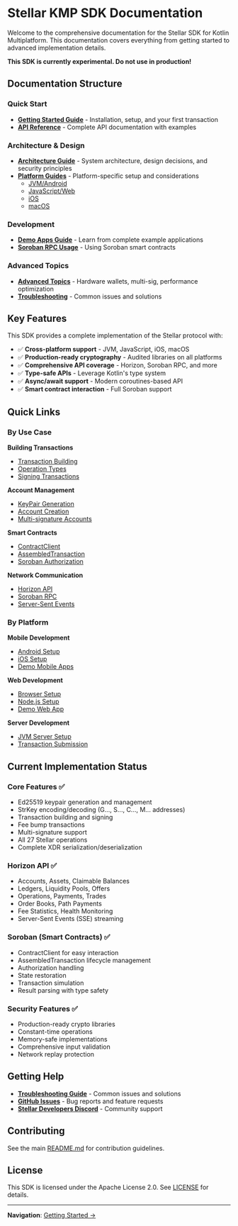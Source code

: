 # Stellar KMP SDK Documentation

Welcome to the comprehensive documentation for the Stellar SDK for Kotlin Multiplatform. This documentation covers everything from getting started to advanced implementation details.

**This SDK is currently experimental. Do not use in production!**

## Documentation Structure

### Quick Start
- **[Getting Started Guide](getting-started.md)** - Installation, setup, and your first transaction
- **[API Reference](api-reference.md)** - Complete API documentation with examples

### Architecture & Design
- **[Architecture Guide](architecture.md)** - System architecture, design decisions, and security principles
- **[Platform Guides](platforms/)** - Platform-specific setup and considerations
  - [JVM/Android](platforms/jvm.md)
  - [JavaScript/Web](platforms/javascript.md)
  - [iOS](platforms/ios.md)
  - [macOS](platforms/macos.md)

### Development
- **[Demo Apps Guide](sample-apps.md)** - Learn from complete example applications
- **[Soroban RPC Usage](soroban-rpc-usage.md)** - Using Soroban smart contracts

### Advanced Topics
- **[Advanced Topics](advanced.md)** - Hardware wallets, multi-sig, performance optimization
- **[Troubleshooting](troubleshooting.md)** - Common issues and solutions

## Key Features

This SDK provides a complete implementation of the Stellar protocol with:

- ✅ **Cross-platform support** - JVM, JavaScript, iOS, macOS
- ✅ **Production-ready cryptography** - Audited libraries on all platforms
- ✅ **Comprehensive API coverage** - Horizon, Soroban RPC, and more
- ✅ **Type-safe APIs** - Leverage Kotlin's type system
- ✅ **Async/await support** - Modern coroutines-based API
- ✅ **Smart contract interaction** - Full Soroban support

## Quick Links

### By Use Case

**Building Transactions**
- [Transaction Building](api-reference.md#transaction-building)
- [Operation Types](api-reference.md#operations)
- [Signing Transactions](api-reference.md#signing-transactions)

**Account Management**
- [KeyPair Generation](api-reference.md#keypair)
- [Account Creation](getting-started.md#creating-accounts)
- [Multi-signature Accounts](advanced.md#multi-signature-accounts)

**Smart Contracts**
- [ContractClient](api-reference.md#contractclient)
- [AssembledTransaction](api-reference.md#assembledtransaction)
- [Soroban Authorization](api-reference.md#auth)

**Network Communication**
- [Horizon API](api-reference.md#horizon-server)
- [Soroban RPC](api-reference.md#soroban-server)
- [Server-Sent Events](api-reference.md#server-sent-events)

### By Platform

**Mobile Development**
- [Android Setup](platforms/jvm.md#android-setup)
- [iOS Setup](platforms/ios.md)
- [Demo Mobile Apps](sample-apps.md#android)

**Web Development**
- [Browser Setup](platforms/javascript.md#browser-setup)
- [Node.js Setup](platforms/javascript.md#nodejs-setup)
- [Demo Web App](sample-apps.md#web-javascript)

**Server Development**
- [JVM Server Setup](platforms/jvm.md#server-setup)
- [Transaction Submission](api-reference.md#submitting-transactions)

## Current Implementation Status

### Core Features ✅
- Ed25519 keypair generation and management
- StrKey encoding/decoding (G..., S..., C..., M... addresses)
- Transaction building and signing
- Fee bump transactions
- Multi-signature support
- All 27 Stellar operations
- Complete XDR serialization/deserialization

### Horizon API ✅
- Accounts, Assets, Claimable Balances
- Ledgers, Liquidity Pools, Offers
- Operations, Payments, Trades
- Order Books, Path Payments
- Fee Statistics, Health Monitoring
- Server-Sent Events (SSE) streaming

### Soroban (Smart Contracts) ✅
- ContractClient for easy interaction
- AssembledTransaction lifecycle management
- Authorization handling
- State restoration
- Transaction simulation
- Result parsing with type safety

### Security Features ✅
- Production-ready crypto libraries
- Constant-time operations
- Memory-safe implementations
- Comprehensive input validation
- Network replay protection

## Getting Help

- **[Troubleshooting Guide](troubleshooting.md)** - Common issues and solutions
- **[GitHub Issues](https://github.com/your-repo/issues)** - Bug reports and feature requests
- **[Stellar Developers Discord](https://discord.gg/stellardev)** - Community support

## Contributing

See the main [README.md](../README.md) for contribution guidelines.

## License

This SDK is licensed under the Apache License 2.0. See [LICENSE](../LICENSE) for details.

---

**Navigation**: [Getting Started →](getting-started.md)